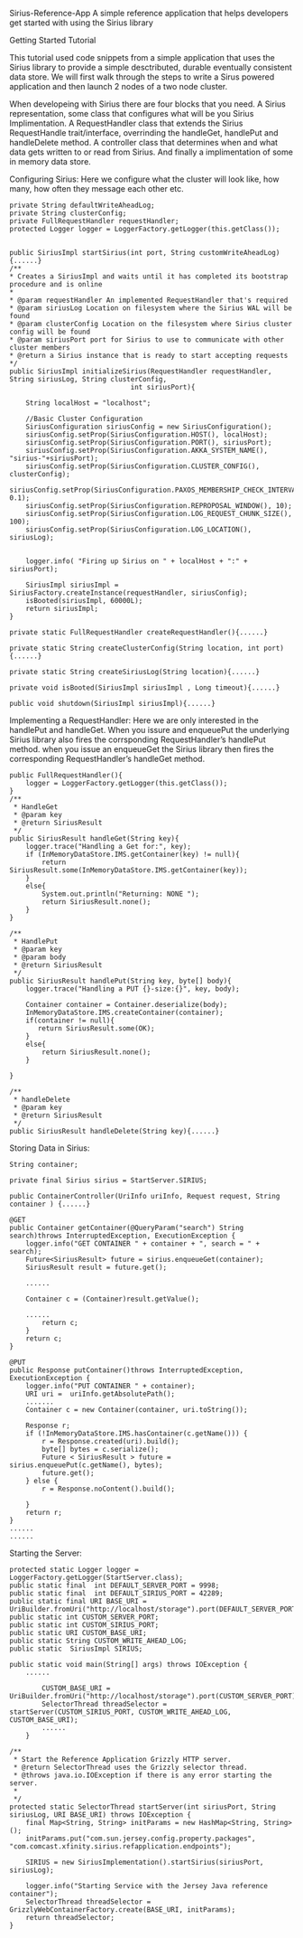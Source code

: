 Sirius-Reference-App
A simple reference application that helps developers get started with using the Sirius library


Getting Started Tutorial

This tutorial used code snippets from a simple application that uses the Sirius library to provide
a simple desctributed, durable eventually consistent data store. We will first walk through the steps to write a Sirus powered application and then launch 2 nodes of
a two node cluster.

When developeing with Sirius there are four blocks that you need. A Sirius representation, some class
that configures what will be you Sirius Implimentation. A RequestHandler class that extends the Sirius
RequestHandle trait/interface, overrinding the handleGet, handlePut and handleDelete method. A controller
class that determines when and what data gets written to or read from Sirius. And finally a implimentation
of some in memory data store.

Configuring Sirius: Here we configure what the cluster will look like, how many, how often they message
each other etc.



    private String defaultWriteAheadLog;
    private String clusterConfig;
    private FullRequestHandler requestHandler;
    protected Logger logger = LoggerFactory.getLogger(this.getClass());


    public SiriusImpl startSirius(int port, String customWriteAheadLog){......}
    /**
    * Creates a SiriusImpl and waits until it has completed its bootstrap procedure and is online
    *
    * @param requestHandler An implemented RequestHandler that's required
    * @param siriusLog Location on filesystem where the Sirius WAL will be found
    * @param clusterConfig Location on the filesystem where Sirius cluster config will be found
    * @param siriusPort port for Sirius to use to communicate with other cluster members
    * @return a Sirius instance that is ready to start accepting requests
    */
    public SiriusImpl initializeSirius(RequestHandler requestHandler, String siriusLog, String clusterConfig,
                                  int siriusPort){

        String localHost = "localhost";

        //Basic Cluster Configuration
        SiriusConfiguration siriusConfig = new SiriusConfiguration();
        siriusConfig.setProp(SiriusConfiguration.HOST(), localHost);
        siriusConfig.setProp(SiriusConfiguration.PORT(), siriusPort);
        siriusConfig.setProp(SiriusConfiguration.AKKA_SYSTEM_NAME(), "sirius-"+siriusPort);
        siriusConfig.setProp(SiriusConfiguration.CLUSTER_CONFIG(), clusterConfig);
        siriusConfig.setProp(SiriusConfiguration.PAXOS_MEMBERSHIP_CHECK_INTERVAL(), 0.1);
        siriusConfig.setProp(SiriusConfiguration.REPROPOSAL_WINDOW(), 10);
        siriusConfig.setProp(SiriusConfiguration.LOG_REQUEST_CHUNK_SIZE(), 100);
        siriusConfig.setProp(SiriusConfiguration.LOG_LOCATION(), siriusLog);


        logger.info( "Firing up Sirius on " + localHost + ":" + siriusPort);

        SiriusImpl siriusImpl = SiriusFactory.createInstance(requestHandler, siriusConfig);
        isBooted(siriusImpl, 60000L);
        return siriusImpl;
    }

    private static FullRequestHandler createRequestHandler(){......}

    private static String createClusterConfig(String location, int port){......}

    private static String createSiriusLog(String location){......}

    private void isBooted(SiriusImpl siriusImpl , Long timeout){......}

    public void shutdown(SiriusImpl siriusImpl){......}


Implementing a RequestHandler: Here we are only interested in the handlePut and handleGet. When you 
issure and enqueuePut the underlying Sirius library also fires the corrsponding RequestHandler’s handlePut
method. when you issue an enqueueGet the Sirius library then fires the corresponding RequestHandler’s 
handleGet method.

    public FullRequestHandler(){
        logger = LoggerFactory.getLogger(this.getClass());
    }
    /**
     * HandleGet
     * @param key
     * @return SiriusResult
     */
    public SiriusResult handleGet(String key){
        logger.trace("Handling a Get for:", key);
        if (InMemoryDataStore.IMS.getContainer(key) != null){
            return SiriusResult.some(InMemoryDataStore.IMS.getContainer(key));
        }
        else{
            System.out.println("Returning: NONE ");
            return SiriusResult.none();
        }
    }

    /**
     * HandlePut
     * @param key
     * @param body
     * @return SiriusResult
     */
    public SiriusResult handlePut(String key, byte[] body){
        logger.trace("Handling a PUT {}-size:{}", key, body);

        Container container = Container.deserialize(body);
        InMemoryDataStore.IMS.createContainer(container);
        if(container != null){
           return SiriusResult.some(OK);
        }
        else{
            return SiriusResult.none();
        }

    }

    /**
     * handleDelete
     * @param key
     * @return SiriusResult
     */
    public SiriusResult handleDelete(String key){......}


Storing Data in Sirius:

    String container;

    private final Sirius sirius = StartServer.SIRIUS;

    public ContainerController(UriInfo uriInfo, Request request, String container ) {......}
    
    @GET
    public Container getContainer(@QueryParam("search") String search)throws InterruptedException, ExecutionException {
        logger.info("GET CONTAINER " + container + ", search = " + search);
        Future<SiriusResult> future = sirius.enqueueGet(container);
        SiriusResult result = future.get();

        ......

        Container c = (Container)result.getValue();

        ......
            return c;
        }
        return c;
    }

    @PUT
    public Response putContainer()throws InterruptedException, ExecutionException {
        logger.info("PUT CONTAINER " + container);
        URI uri =  uriInfo.getAbsolutePath();
        .......
        Container c = new Container(container, uri.toString());

        Response r;
        if (!InMemoryDataStore.IMS.hasContainer(c.getName())) {
            r = Response.created(uri).build();
            byte[] bytes = c.serialize();
            Future < SiriusResult > future = sirius.enqueuePut(c.getName(), bytes);
            future.get();
        } else {
            r = Response.noContent().build();

        }
        return r;
    }
    ......
    ......
    

Starting the Server:

    protected static Logger logger = LoggerFactory.getLogger(StartServer.class);
    public static final  int DEFAULT_SERVER_PORT = 9998;
    public static final  int DEFAULT_SIRIUS_PORT = 42289;
    public static final URI BASE_URI = UriBuilder.fromUri("http://localhost/storage").port(DEFAULT_SERVER_PORT).build();
    public static int CUSTOM_SERVER_PORT;
    public static int CUSTOM_SIRIUS_PORT;
    public static URI CUSTOM_BASE_URI;
    public static String CUSTOM_WRITE_AHEAD_LOG;
    public static  SiriusImpl SIRIUS;

    public static void main(String[] args) throws IOException {
        ......

            CUSTOM_BASE_URI = UriBuilder.fromUri("http://localhost/storage").port(CUSTOM_SERVER_PORT).build();
            SelectorThread threadSelector = startServer(CUSTOM_SIRIUS_PORT, CUSTOM_WRITE_AHEAD_LOG, CUSTOM_BASE_URI);
            ......
        }
        
    /**
     * Start the Reference Application Grizzly HTTP server.
     * @return SelectorThread uses the Grizzly selector thread.
     * @throws java.io.IOException if there is any error starting the server.
     *
     */
    protected static SelectorThread startServer(int siriusPort, String siriusLog, URI BASE_URI) throws IOException {
        final Map<String, String> initParams = new HashMap<String, String>();
        initParams.put("com.sun.jersey.config.property.packages", "com.comcast.xfinity.sirius.refapplication.endpoints");

        SIRIUS = new SiriusImplementation().startSirius(siriusPort, siriusLog);

        logger.info("Starting Service with the Jersey Java reference container");
        SelectorThread threadSelector = GrizzlyWebContainerFactory.create(BASE_URI, initParams);
        return threadSelector;
    }
